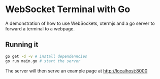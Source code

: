 # WebSocket Terminal with Go

A demonstration of how to use WebSockets, xtermjs and a go server to forward a terminal to a webpage.

## Running it

```bash
go get -d -v # install dependenncies
go run main.go # start the server
```

The server will then serve an example page at [http://localhost:8000](http://localhost:8000)
